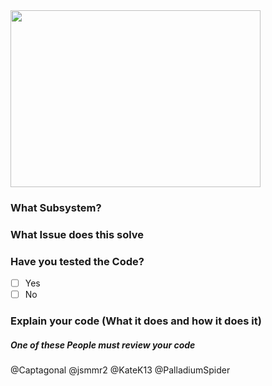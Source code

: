 <img src="https://upload.wikimedia.org/wikipedia/en/thumb/f/f0/FRC_Logo.svg/1200px-FRC_Logo.svg.png" width="400" height="283" />

### What Subsystem?

### What Issue does this solve

### Have you tested the Code?
 - [ ] Yes
 - [ ] No
### Explain your code (What it does and how it does it)



##### One of these People must review your code
@Captagonal @jsmmr2 @KateK13 @PalladiumSpider
